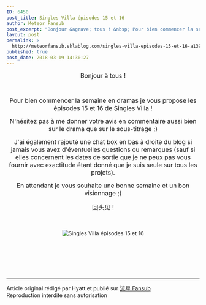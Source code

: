 ```yaml
---
ID: 6450
post_title: Singles Villa épisodes 15 et 16
author: Meteor Fansub
post_excerpt: "Bonjour &agrave; tous ! &nbsp; Pour bien commencer la semaine en dramas je vous propose les &eacute;pisodes 15 et 16 de Singles Villa ! N'h&eacute;sitez pas &agrave; me donner votre avis en commentaire aussi bien sur le drama que sur le sous-titrage ;) J'ai &eacute;galement rajout&eacute; une chat box en bas &agrave; droite du blog si jamais..."
layout: post
permalink: >
  http://meteorfansub.eklablog.com/singles-villa-episodes-15-et-16-a139371538
published: true
post_date: 2018-03-19 14:30:27
---
```

<p style="text-align: center;"><span style="font-size: 12pt;">Bonjour &agrave; tous !</span></p>
<p style="text-align: center;">&nbsp;</p>
<p style="text-align: center;"><span style="font-size: 12pt;">Pour bien commencer la semaine en dramas je vous propose les &eacute;pisodes 15 et 16 de Singles Villa !</span></p>
<p style="text-align: center;"><span style="font-size: 12pt;">N'h&eacute;sitez pas &agrave; me donner votre avis en commentaire aussi bien sur le drama que sur le sous-titrage ;)</span></p>
<p style="text-align: center;"><span style="font-size: 12pt;">J'ai &eacute;galement rajout&eacute; une chat box en bas &agrave; droite du blog si jamais vous avez d'&eacute;ventuelles questions ou remarques (sauf si elles concernent les dates de sortie que je ne peux pas vous fournir avec exactitude &eacute;tant donn&eacute; que je suis seule sur tous les projets).</span></p>
<p style="text-align: center;"><span style="font-size: 16px;">En attendant je vous souhaite une bonne semaine et un bon visionnage ;)</span></p>
<p style="text-align: center;"><span style="font-size: 16px;">回头见 !</span></p>
<p style="text-align: center;"><span style="font-size: 12pt;">&nbsp;</span></p>
<p style="text-align: center;"><img src="https://united-subs.dearclouds.com/wp-content/uploads/2018/05/4f224ec14e56d2bbd88b212f90504bce.jpg" alt="Singles Villa &eacute;pisodes 15 et 16"/></p>
<p style="text-align: center;">&nbsp;</p><br /><br /><br /><hr />Article original rédigé par Hyatt et publié sur <a href="http://meteorfansub.eklablog.com/">流星 Fansub</a> <br /> Reproduction interdite sans autorisation